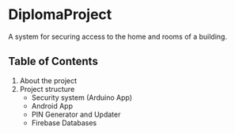 # DiplomaProject
A system for securing access to the home and rooms of a building.

## Table of Contents

  1. About the project
  2. Project structure
      * Security system (Arduino App)
      * Android App
      * PIN Generator and Updater
      * Firebase Databases
